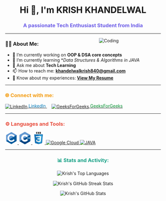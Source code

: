 <h1 align="center">Hi 👋, I'm KRISH KHANDELWAL </h1>
<h3 align="center" style="color: #6c5ce7;">A passionate Tech Enthusiast Student from India</h3>

---


<img align="right" alt="Coding" width="200" src="https://media.tenor.com/hia7bVBU48QAAAAi/grok-chatgpt.gif">

### 👨‍💻 About Me:
- 🔭 I’m currently working on **OOP & DSA core concepts**
- 🌱 I’m currently learning **Data Structures & Algorithms in JAVA*
- 💬 Ask me about **Tech Learning**
- 📫 How to reach me: **khandelwalkrish840@gmail.com**
- 📄 Know about my experiences: [**View My Resume**](.............)

---

<h3 align="left" style="color: #f39c12;">🌐 Connect with me:</h3>
<p align="left">
  <a href="https://www.linkedin.com/in/krish-khandelwal-130992293/" target="_blank" style="margin-right: 15px;">
    <img align="center" src="https://raw.githubusercontent.com/rahuldkjain/github-profile-readme-generator/master/src/images/icons/Social/linked-in-alt.svg" alt="LinkedIn" height="30" width="40" />
    <span style="color: #0077B5;">LinkedIn</span>
  </a>
  <a href="https://www.geeksforgeeks.org/user/khandelwal8pxt/" target="_blank">
    <img align="center" src="https://raw.githubusercontent.com/rahuldkjain/github-profile-readme-generator/master/src/images/icons/Social/geeks-for-geeks.svg" alt="GeeksForGeeks" height="30" width="40" />
    <span style="color: #008F2E;">GeeksForGeeks</span>
  </a> 
</p>

---

<h3 align="left" style="color: #e74c3c;">⚙️ Languages and Tools:</h3>
<p align="left"> 
  <a href="https://www.cprogramming.com/" target="_blank"> 
    <img src="https://raw.githubusercontent.com/devicons/devicon/master/icons/c/c-original.svg" alt="C" width="40" height="40" />
  </a> 
  <a href="https://www.w3schools.com/cpp/" target="_blank"> 
    <img src="https://raw.githubusercontent.com/devicons/devicon/master/icons/cplusplus/cplusplus-original.svg" alt="C++" width="40" height="40" />
  </a> 
  <a href="https://www.w3schools.com/css/" target="_blank"> 
    <img src="https://raw.githubusercontent.com/devicons/devicon/master/icons/css3/css3-original-wordmark.svg" alt="CSS3" width="40" height="40" />
  </a> 
  <a href="https://cloud.google.com" target="_blank"> 
    <img src="https://www.vectorlogo.zone/logos/google_cloud/google_cloud-icon.svg" alt="Google Cloud" width="40" height="40" />
  </a> 
  <a href=" https://www.java.com/" target="_blank"> 
    <img src="[![Java](https://raw.githubusercontent.com/devicons/devicon/master/icons/java/java-original-wordmark.svg)](https://www.java.com/)
" alt="JAVA" width="40" height="40" />
  </a> 
</p>

---

<h3 align="center" style="color: #16a085;">📊 Stats and Activity:</h3>

<p align="center">
  <img align="center" src="https://github-readme-stats.vercel.app/api/top-langs?username=Khandelwal6350&show_icons=true&locale=en&layout=compact&theme=radical" alt="Krish's Top Languages" />
</p>

<p align="center">
  <img align="center" src="https://streak-stats.demolab.com?user=Khandelwal6350&theme=radical&hide_border=true" alt="Krish's GitHub Streak Stats" />
</p>

<p align="center">
  <img align="center" src="https://github-readme-stats.vercel.app/api?username=Khandelwal6350&show_icons=true&locale=en&theme=radical" alt="Krish's GitHub Stats" />
</p>
